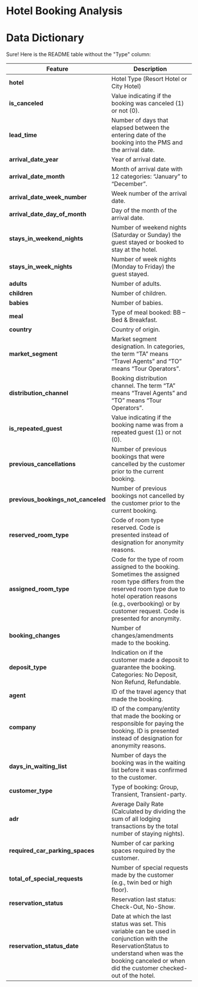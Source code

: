 # Hotel Booking Analysis



# Data Dictionary
Sure! Here is the README table without the "Type" column:

| **Feature**                         | **Description**                                                                                                                                                                                                                     |
|-------------------------------------|-------------------------------------------------------------------------------------------------------------------------------------------------------------------------------------------------------------------------------------|
| **hotel**                           | Hotel Type (Resort Hotel or City Hotel)                                                                                                                                                                 |
| **is_canceled**                     | Value indicating if the booking was canceled (1) or not (0).                                                                                                                                                                        |
| **lead_time**                       | Number of days that elapsed between the entering date of the booking into the PMS and the arrival date.                                                                                                                             |
| **arrival_date_year**               | Year of arrival date.                                                                                                                                                                                                               |
| **arrival_date_month**              | Month of arrival date with 12 categories: “January” to “December”.                                                                                                                                                                  |
| **arrival_date_week_number**        | Week number of the arrival date.                                                                                                                                                                                                    |
| **arrival_date_day_of_month**       | Day of the month of the arrival date.                                                                                                                                                                                               |
| **stays_in_weekend_nights**         | Number of weekend nights (Saturday or Sunday) the guest stayed or booked to stay at the hotel.                                                                                                                                      |
| **stays_in_week_nights**            | Number of week nights (Monday to Friday) the guest stayed.                                                                                                                                                                          |
| **adults**                          | Number of adults.                                                                                                                                                                                                                   |
| **children**                        | Number of children.                                                                                                                                                                                                                 |
| **babies**                          | Number of babies.                                                                                                                                                                                                                   |
| **meal**                            | Type of meal booked: BB – Bed & Breakfast.                                                                                                                                                                                          |
| **country**                         | Country of origin.                                                                                                                                                                                                                  |
| **market_segment**                  | Market segment designation. In categories, the term “TA” means “Travel Agents” and “TO” means “Tour Operators”.                                                                                                                     |
| **distribution_channel**            | Booking distribution channel. The term “TA” means “Travel Agents” and “TO” means “Tour Operators”.                                                                                                                                  |
| **is_repeated_guest**               | Value indicating if the booking name was from a repeated guest (1) or not (0).                                                                                                                                                      |
| **previous_cancellations**          | Number of previous bookings that were cancelled by the customer prior to the current booking.                                                                                                                                       |
| **previous_bookings_not_canceled**  | Number of previous bookings not cancelled by the customer prior to the current booking.                                                                                                                                             |
| **reserved_room_type**              | Code of room type reserved. Code is presented instead of designation for anonymity reasons.                                                                                                                                        |
| **assigned_room_type**              | Code for the type of room assigned to the booking. Sometimes the assigned room type differs from the reserved room type due to hotel operation reasons (e.g., overbooking) or by customer request. Code is presented for anonymity. |
| **booking_changes**                 | Number of changes/amendments made to the booking.                                                                                                                                                                                   |
| **deposit_type**                    | Indication on if the customer made a deposit to guarantee the booking. Categories: No Deposit, Non Refund, Refundable.                                                                                                              |
| **agent**                           | ID of the travel agency that made the booking.                                                                                                                                                                                      |
| **company**                         | ID of the company/entity that made the booking or responsible for paying the booking. ID is presented instead of designation for anonymity reasons.                                                                                  |
| **days_in_waiting_list**            | Number of days the booking was in the waiting list before it was confirmed to the customer.                                                                                                                                          |
| **customer_type**                   | Type of booking: Group, Transient, Transient-party.                                                                                                                                                                                 |
| **adr**                             | Average Daily Rate (Calculated by dividing the sum of all lodging transactions by the total number of staying nights).                                                                                                              |
| **required_car_parking_spaces**     | Number of car parking spaces required by the customer.                                                                                                                                                                              |
| **total_of_special_requests**       | Number of special requests made by the customer (e.g., twin bed or high floor).                                                                                                                                                     |
| **reservation_status**              | Reservation last status: Check-Out, No-Show.                                                                                                                                                                                        |
| **reservation_status_date**         | Date at which the last status was set. This variable can be used in conjunction with the ReservationStatus to understand when was the booking canceled or when did the customer checked-out of the hotel.                             |


